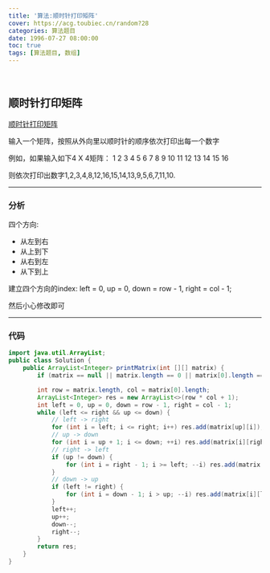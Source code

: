 ```yaml
---
title: '算法:顺时针打印矩阵'
cover: https://acg.toubiec.cn/random?28
categories: 算法题目
date: 1996-07-27 08:00:00
toc: true
tags: [算法题目, 数组]
---
```


<br/>

<!--more-->

## 顺时针打印矩阵

[顺时针打印矩阵](https://www.nowcoder.com/practice/9b4c81a02cd34f76be2659fa0d54342a?tpId=13&tqId=11172&tPage=1&rp=1&ru=%2Fta%2Fcoding-interviews&qru=%2Fta%2Fcoding-interviews%2Fquestion-ranking)

输入一个矩阵，按照从外向里以顺时针的顺序依次打印出每一个数字

例如，如果输入如下4 X 4矩阵： 1 2 3 4 5 6 7 8 9 10 11 12 13 14 15 16 

则依次打印出数字1,2,3,4,8,12,16,15,14,13,9,5,6,7,11,10.

****

### 分析

四个方向:

-   从左到右
-   从上到下
-   从右到左
-   从下到上

建立四个方向的index: left = 0, up = 0, down = row - 1, right = col - 1;

然后小心修改即可

****

### 代码

```java
import java.util.ArrayList;
public class Solution {
    public ArrayList<Integer> printMatrix(int [][] matrix) {
        if (matrix == null || matrix.length == 0 || matrix[0].length == 0) return new ArrayList<>();

        int row = matrix.length, col = matrix[0].length;
        ArrayList<Integer> res = new ArrayList<>(row * col + 1);
        int left = 0, up = 0, down = row - 1, right = col - 1;
        while (left <= right && up <= down) {
            // left -> right
            for (int i = left; i <= right; i++) res.add(matrix[up][i]);
            // up -> down
            for (int i = up + 1; i <= down; ++i) res.add(matrix[i][right]);
            // right -> left
            if (up != down) {
                for (int i = right - 1; i >= left; --i) res.add(matrix[down][i]);
            }
            // down -> up
            if (left != right) {
                for (int i = down - 1; i > up; --i) res.add(matrix[i][left]);
            }
            left++;
            up++;
            down--;
            right--;
        }
        return res;
    }
}
```

